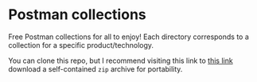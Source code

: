 # Postman collections
Free Postman collections for all to enjoy! Each directory corresponds
to a collection for a specific product/technology.

You can clone this repo, but I recommend visiting this link to
[this link](http://njrusmc.net/jobaid/jobaid.html)
download a self-contained `zip` archive for portability.
